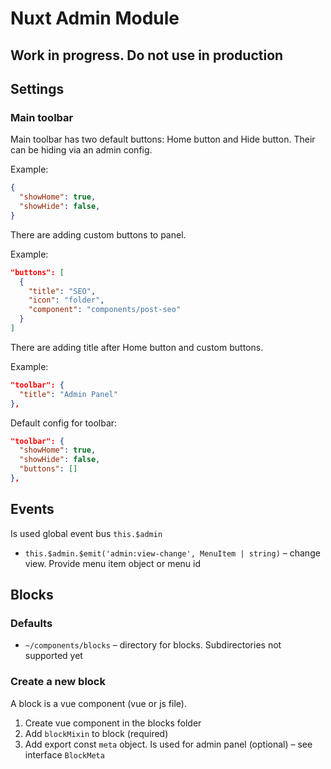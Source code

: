 # Nuxt Admin Module

## Work in progress. Do not use in production

## Settings

### Main toolbar

Main toolbar has two default buttons: Home button and Hide button. Their can be hiding via an admin config.

Example:

```json
{
  "showHome": true,
  "showHide": false,
}
```

There are adding custom buttons to panel.

Example:

```json
"buttons": [
  {
    "title": "SEO",
    "icon": "folder",
    "component": "components/post-seo"
  }
]
```


There are adding title after Home button and custom buttons.

Example:

```json
"toolbar": {
  "title": "Admin Panel"
},
```

Default config for toolbar:

```json
"toolbar": {
  "showHome": true,
  "showHide": false,
  "buttons": []
},
```

## Events

Is used global event bus `this.$admin`

 * `this.$admin.$emit('admin:view-change', MenuItem | string)` – change view. Provide menu item object or menu id

## Blocks

### Defaults

* `~/components/blocks` – directory for blocks. Subdirectories not supported yet

### Create a new block

A block is a vue component (vue or js file).

1. Create vue component in the blocks folder
2. Add `blockMixin` to block (required)
3. Add export const `meta` object. Is used for admin panel (optional) – see interface `BlockMeta`
